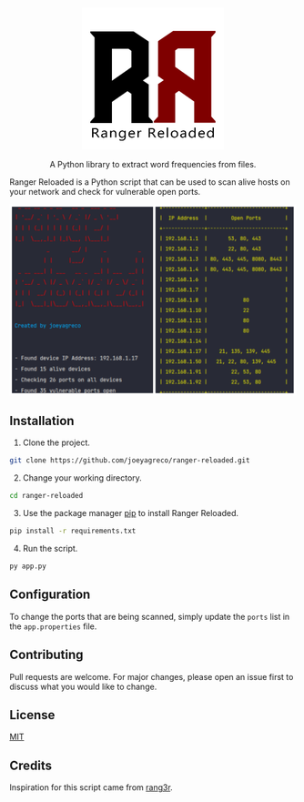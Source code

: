 <div align="center">
    <img src="img/ranger-reloaded-logo.png" alt="ranger reloaded logo" width="250"/>

A Python library to extract word frequencies from files.

</div>

Ranger Reloaded is a Python script that can be used to scan alive hosts on your network and check for vulnerable open
ports.

![Demo Pic 1](img/rr_demo.png?raw=true)

## Installation

1. Clone the project.

```bash
git clone https://github.com/joeyagreco/ranger-reloaded.git
```

2. Change your working directory.

```bash
cd ranger-reloaded
```

3. Use the package manager [pip](https://pip.pypa.io/en/stable/) to install Ranger Reloaded.

```bash
pip install -r requirements.txt
```

4. Run the script.

```bash
py app.py
```

## Configuration

To change the ports that are being scanned, simply update the `ports` list in the `app.properties` file.

## Contributing

Pull requests are welcome. For major changes, please open an issue first to discuss what you would like to change.

## License

[MIT](https://choosealicense.com/licenses/mit/)

## Credits

Inspiration for this script came from [rang3r](https://github.com/floriankunushevci/rang3r).
